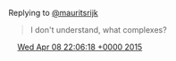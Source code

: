 Replying to [@mauritsrijk](https://twitter.com/mauritsrijk/status/585461893092999168)

> I don't understand, what complexes?

<img src="../../media/tweet.ico" width="12" /> [Wed Apr 08 22:06:18 +0000 2015](https://twitter.com/DromerDenker/status/585926668742762496)
